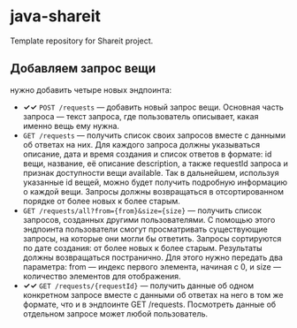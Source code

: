 # java-shareit
Template repository for Shareit project.

## Добавляем запрос вещи
нужно добавить четыре новых эндпоинта:
* **✓✓** `POST /requests` — добавить новый запрос вещи. Основная часть запроса — текст запроса, где пользователь описывает, какая именно вещь ему нужна.
* `GET /requests` — получить список своих запросов вместе с данными об ответах на них. Для каждого запроса должны указываться описание, дата и время создания и список ответов в формате: id вещи, название, её описание description, а также requestId запроса и признак доступности вещи available. Так в дальнейшем, используя указанные id вещей, можно будет получить подробную информацию о каждой вещи. Запросы должны возвращаться в отсортированном порядке от более новых к более старым.
* `GET /requests/all?from={from}&size={size}` — получить список запросов, созданных другими пользователями. С помощью этого эндпоинта пользователи смогут просматривать существующие запросы, на которые они могли бы ответить. Запросы сортируются по дате создания: от более новых к более старым. Результаты должны возвращаться постранично. Для этого нужно передать два параметра: from — индекс первого элемента, начиная с 0, и size — количество элементов для отображения.
* **✓✓** `GET /requests/{requestId}` — получить данные об одном конкретном запросе вместе с данными об ответах на него в том же формате, что и в эндпоинте GET /requests. Посмотреть данные об отдельном запросе может любой пользователь.